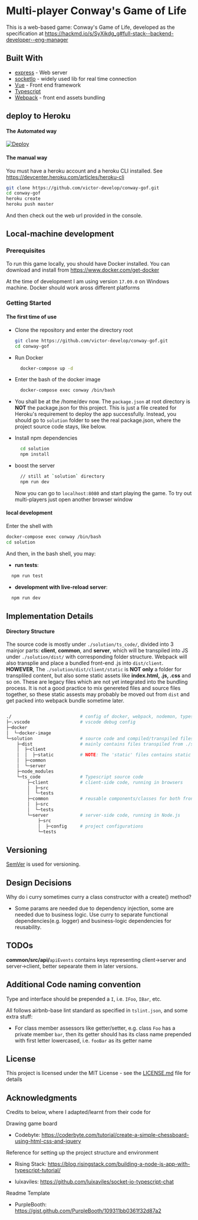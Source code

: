 # Multi-player Conway's Game of Life

This is a web-based game: Conway's Game of Life, developed as the specification at https://hackmd.io/s/SyXikdg_g#full-stack--backend-developer--eng-manager

## Built With

* [express](https://expressjs.com/) - Web server
* [socketIo](https://socket.io/) - widely used lib for real time connection
* [Vue](https://vuejs.org/) - Front end framework
* [Typescript](https://www.typescriptlang.org/index.html)
* [Webpack](https://webpack.js.org/) - front end assets bundling

## deploy to Heroku

#### The Automated way

[![Deploy](https://www.herokucdn.com/deploy/button.svg)](https://heroku.com/deploy)

#### The manual way

You must have a heroku account and a heroku CLI installed. See https://devcenter.heroku.com/articles/heroku-cli

```sh
git clone https://github.com/victor-develop/conway-gof.git
cd conway-gof
heroku create
heroku push master
```
And then check out the web url provided in the console.

## Local-machine development

### Prerequisites

To run this game locally, you should have Docker installed. You can download and install from https://www.docker.com/get-docker

At the time of development I am using version `17.09.0` on Windows machine. Docker should work aross different platforms


### Getting Started

#### The first time of use

- Clone the repository and enter the directory root

  ```sh
  git clone https://github.com/victor-develop/conway-gof.git
  cd conway-gof
  ```
- Run Docker

  ```sh
    docker-compose up -d
  ```
- Enter the bash of the docker image

  ```sh
    docker-compose exec conway /bin/bash
  ```
- You shall be at the /home/dev now. The `package.json` at root directory is __NOT__ the package.json for this project. This is just a file created for Heroku's requirement to deploy the app successfully. Instead, you should go to `solution` folder to see the real package.json, where the project source code stays, like below.

- Install npm dependencies

  ```sh
    cd solution
    npm install
  ```
- boost the server

  ```sh
    // still at `solution` directory
    npm run dev
  ```

  Now you can go to `localhost:8080` and start playing the game. To try out multi-players just open another browser window

#### local development
Enter the shell with

```sh
docker-compose exec conway /bin/bash
cd solution
```
And then, in the bash shell, you may:
 - __run tests__: 

  ```sh
    npm run test
  ```
 - __development with live-reload server__: 
 
  ```sh
    npm run dev
  ```


## Implementation Details

#### Directory Structure

The source code is mostly under `./solution/ts_code/`, divided into 3 mainjor parts: __client__, __common__, and __server__, which will be transpiled into JS under `./solution/dist/` with corresponding folder structure. Webpack will also transplie and place a bundled front-end .js into `dist/client`.  __HOWEVER__, The `./solution/dist/client/static` is __NOT only__ a folder for transpliled content, but also some static assets like __index.html, .js, .css__ and so on. These are legacy files which are not yet integrated into the bundling process. It is not a good practice to mix genereted files and source files together, so these static assests may probably be moved out from `dist` and get packed into webpack bundle sometime later.

```sh

./                          # config of docker, webpack, nodemon, typescript, tslint, etc.
├─.vscode                   # vscode debug config
├─docker
│  └─docker-image
└─solution                  # source code and compiled/transpiled files
    ├─dist                  # mainly contains files transpiled from ./solution/ts_code
    │  ├─client
    │  │  ├─static          # NOTE: The 'static' files contains static content which need not transpliling
    │  ├─common
    │  └─server
    ├─node_modules
    └─ts_code               # Typescript source code
        ├─client            # client-side code, running in browsers
        │  ├─src
        │  └─tests
        ├─common            # reusable components/classes for both front and back ends
        │  ├─src
        │  └─tests
        └─server            # server-side code, running in Node.js
            ├─src
            │  ├─config     # project configurations
            └─tests

```

## Versioning

  [SemVer](http://semver.org/) is used for versioning. 

## Design Decisions

Why do i curry sometimes curry a class constructor with a create() method?
 - Some params are needed due to dependency injection, some are needed due to business logic. Use curry to separate functional dependencies(e.g. logger) and business-logic dependencies for reusability.

## TODOs

__common/src/api/__`apiEvents` contains keys representing client->server and server->client, better sepearate them in later versions.

## Additional Code naming convention

Type and interface should be prepended a `I`, i.e. `IFoo`, `IBar`, etc.

All follows airbnb-base lint standard as specified in `tslint.json`, and some extra stuff:

 - For class member assessors like getter/setter, e.g. class `Foo` has a private member `bar`, then its getter should has its class name prepended with first letter lowercased, i.e. `fooBar` as its getter name

## License

This project is licensed under the MIT License - see the [LICENSE.md](LICENSE.md) file for details

## Acknowledgments

Credits to below, where I adapted/learnt from their code for

Drawing game board
 - Codebyte: https://coderbyte.com/tutorial/create-a-simple-chessboard-using-html-css-and-jquery

Reference for setting up the project structure and environment
* Rising Stack: https://blog.risingstack.com/building-a-node-js-app-with-typescript-tutorial/

* luixaviles: 
https://github.com/luixaviles/socket-io-typescript-chat

Readme Template
* PurpleBooth: https://gist.github.com/PurpleBooth/109311bb0361f32d87a2